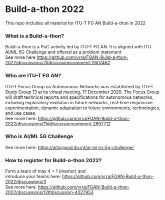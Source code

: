 # Build-a-thon 2022
This repo includes all material for ITU-T FG AN Build-a-thon in 2022

### What is a Build-a-thon?
Build-a-thon is a PoC activity led by ITU-T FG AN. It is aligned with ITU AI/ML 5G Challenge and offered as a problem statement \
See more here https://github.com/vrra/FGAN-Build-a-thon-2022/discussions/7#discussioncomment-2607462

### Who are ITU-T FG AN?
ITU-T Focus Group on Autonomous Networks was established by ITU-T Study Group 13 at its virtual meeting, 17 December 2020​.​ The Focus Group will draft technical reports and specifications for autonomous networks, including exploratory evolution in future networks, real-time responsive experimentation, dynamic adaptation to future environments, technologies, and use cases.  \
See more here: https://github.com/vrra/FGAN-Build-a-thon-2022/discussions/11#discussioncomment-2607712

### Who is AI/ML 5G Challenge
See more here: https://aiforgood.itu.int/ai-ml-in-5g-challenge/

### How to register for Build-a-thon 2022?
Form a team of max 4 + 1 (mentor) and \
introduce your teams here: https://github.com/vrra/FGAN-Build-a-thon-2022/discussions/3 \
See more here: https://github.com/vrra/FGAN-Build-a-thon-2022/discussions/12#discussion-4027953 
 
